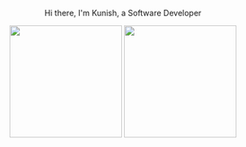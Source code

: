 <p align="center">Hi there, I'm Kunish, a Software Developer</p>

<div align="center">
  <img height="200" src="https://github-readme-stats-ruby-one.vercel.app/api/top-langs/?username=kunish&layout=compact&theme=onedark" />
  <img height="200" src="https://github-readme-stats-ruby-one.vercel.app/api?username=kunish&disable_animations=true&hide_rank=true&show_icons=true&theme=onedark" />
</div>
